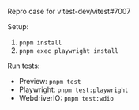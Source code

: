 Repro case for vitest-dev/vitest#7007

Setup:

1. `pnpm install`
2. `pnpm exec playwright install`

Run tests:

- Preview: `pnpm test`
- Playwright: `pnpm test:playwright`
- WebdriverIO: `pnpm test:wdio`
